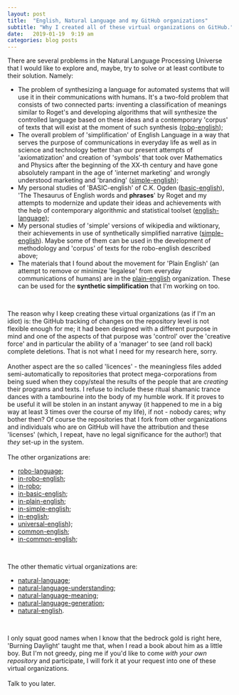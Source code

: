 ```yaml
---
layout: post
title:  "English, Natural Language and my GitHub organizations"
subtitle: "Why I created all of these virtual organizations on GitHub."
date:   2019-01-19  9:19 am
categories: blog posts
---
```

There are several problems in the Natural Language Processing Universe that I would like to explore and, maybe, try to solve or at least contibute to their solution. Namely:
* The problem of synthesizing a language for automated systems that will use it in their communications with humans. It's a two-fold problem that consists of two connected parts: inventing a classification of meanings similar to Roget's and developing algorithms that will synthesize the controlled language based on these ideas and a contemporary 'corpus' of texts that will exist at the moment of such synthesis ([robo-english](https://github.com/robo-english));
* The overall problem of 'simplification' of English Language in a way that serves the purpose of communications in everyday life as well as in science and technology better than our present attempts of 'axiomatization' and creation of 'symbols' that took over Mathematics and Physics after the beginning of the XX-th century and have gone absolutely rampant in the age of 'internet marketing' and wrongly understood marketing and 'branding' ([simple-english](https://github.com/simple-english));
* My personal studies of 'BASIC-english' of C.K. Ogden ([basic-english](https://github.com/basic-english)), 'The Thesaurus of English words and __phrases__' by Roget and my attempts to modernize and update their ideas and achievements with the help of contemporary algorithmic and statistical toolset ([english-language](https://github.com/english-language));
* My personal studies of 'simple' versions of wikipedia and wiktionary, their achievements in use of synthetically simplified narrative ([simple-english](https://github.com/simple-english)). Maybe some of them can be used in the development of methodology and 'corpus' of texts for the robo-english described above;
* The materials that I found about the movement for 'Plain English' (an attempt to remove or minimize 'legalese' from everyday communications of humans) are in the [plain-english](https://github.com/plain-english) organization. These can be used for the **synthetic simplification** that I'm working on too.
<br>

The reason why I keep creating these virtual organizations (as if I'm an idiot) is: the GitHub tracking of changes on the repository level is not flexible enough for me; it had been designed with a different purpose in mind and one of the aspects of that purpose was 'control' over the 'creative force' and in particular the ability of a 'manager' to see (and roll back) complete deletions. That is not what I need for my research here, sorry.<br><br>
Another aspect are the so called 'licences' - the meaningless files added semi-automatically to repositories that protect mega-corporations from being sued when they copy/steal the results of the people that are _creating_ their programs and texts. I refuse to include these ritual shamanic trance dances with a tambourine into the body of my humble work. If it proves to be useful it will be stolen in an instant anyway (it happened to me in a big way at least 3 times over the course of my life), if not - nobody cares; why bother then? Of course the repositories that I fork from other organizations and individuals who are on GitHub will have the attribution and these 'licenses' (which, I repeat, have no legal significance for the author!) that _they_ set-up in the system.<br><br>
The other organizations are:
- [robo-language](https://github.com/robo-language);
- [in-robo-english](https://github.com/in-robo-english);
- [in-robo](https://github.com/in-robo);
- [in-basic-english](https://github.com/in-basic-english);
- [in-plain-english](https://github.com/in-plain-english);
- [in-simple-english](https://github.com/in-simple-english);
- [in-english](https://github.com/in-english); 
- [universal-english](https://github.com/universal-english));
- [common-english](https://github.com/common-english);
- [in-common-english](https://github.com/in-common-english);
<br>

The other thematic virtual organizations are:
- [natural-language](https://github.com/natural-language);
- [natural-language-understanding](https://github.com/natural-language-understanding);
- [natural-language-meaning](https://github.com/natural-language-meaning);
- [natural-language-generation](https://github.com/natural-language-generation);
- [natural-english](https://github.com/natural-english).
<br>

I only squat good names when I know that the bedrock gold is right here, 'Burning Daylight' taught me that, when I read a book about him as a little boy. But I'm not greedy, ping me if you'd like to come _with your own repository_ and participate, I will fork it at your request into one of these virtual organizations.
<br><br>
Talk to you later.
